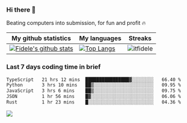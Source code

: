 ### Hi there 👋
<p>Beating computers into submission, for fun and profit 🔥</p>

|My github statistics|My languages|Streaks|
|-|-|-|
|[![Fidele's github stats](https://github-readme-stats.vercel.app/api?username=itfidele&count_private=true&show_icons=true&theme=dark&hide_title=true)](https://github.com/itfidele)|[![Top Langs](https://github-readme-stats.vercel.app/api/top-langs/?username=itfidele&show_icons=true&langs_count=8&theme=dark&layout=compact&hide_title=true)](https://github.com/itfidele)|![itfidele](https://github-readme-streak-stats.herokuapp.com/?user=itfidele&theme=dark)

### Last 7 days coding time in brief
<!--START_SECTION:waka-->

```txt
TypeScript   21 hrs 12 mins  ████████████████▓░░░░░░░░   66.40 %
Python       3 hrs 10 mins   ██▒░░░░░░░░░░░░░░░░░░░░░░   09.95 %
JavaScript   3 hrs 6 mins    ██▒░░░░░░░░░░░░░░░░░░░░░░   09.75 %
JSON         1 hr 56 mins    █▓░░░░░░░░░░░░░░░░░░░░░░░   06.06 %
Rust         1 hr 23 mins    █░░░░░░░░░░░░░░░░░░░░░░░░   04.36 %
```

<!--END_SECTION:waka-->

![](https://komarev.com/ghpvc/?username=itfidele)
